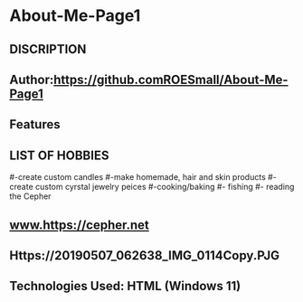 # About-Me-Page1

## DISCRIPTION 


## Author:https://github.comROESmall/About-Me-Page1 


## Features



## LIST OF HOBBIES
#-create custom candles 
#-make homemade, hair and skin products
#-create custom cyrstal jewelry peices 
#-cooking/baking
#- fishing
#- reading the Cepher


## www.https://cepher.net

## Https://20190507_062638_IMG_0114Copy.PJG

## Technologies Used: HTML (Windows 11)









